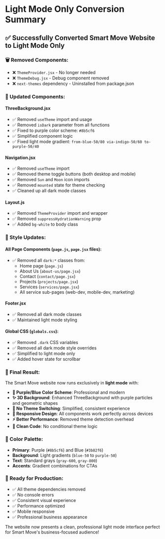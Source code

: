# Light Mode Only Conversion Summary

## ✅ **Successfully Converted Smart Move Website to Light Mode Only**

### **🗑️ Removed Components:**
- ❌ `ThemeProvider.jsx` - No longer needed
- ❌ `ThemeDebug.jsx` - Debug component removed
- ❌ `next-themes` dependency - Uninstalled from package.json

### **🔧 Updated Components:**

#### **ThreeBackground.jsx**
- ✅ Removed `useTheme` import and usage
- ✅ Removed `isDark` parameter from all functions
- ✅ Fixed to purple color scheme: `#8b5cf6`
- ✅ Simplified component logic
- ✅ Fixed light mode gradient: `from-blue-50/80 via-indigo-50/60 to-purple-50/40`

#### **Navigation.jsx**
- ✅ Removed `useTheme` import
- ✅ Removed theme toggle buttons (both desktop and mobile)
- ✅ Removed `Sun` and `Moon` icon imports
- ✅ Removed `mounted` state for theme checking
- ✅ Cleaned up all dark mode classes

#### **Layout.js**
- ✅ Removed `ThemeProvider` import and wrapper
- ✅ Removed `suppressHydrationWarning` prop
- ✅ Added `bg-white` to body class

### **🎨 Style Updates:**

#### **All Page Components** (`page.js`, `page.jsx` files):
- ✅ Removed all `dark:*` classes from:
  - Home page (`page.js`)
  - About Us (`about-us/page.jsx`)
  - Contact (`contact/page.jsx`)
  - Projects (`projects/page.jsx`)
  - Services (`services/page.jsx`)
  - All service sub-pages (web-dev, mobile-dev, marketing)

#### **Footer.jsx**
- ✅ Removed all dark mode classes
- ✅ Maintained light mode styling

#### **Global CSS** (`globals.css`):
- ✅ Removed `.dark` CSS variables
- ✅ Removed all dark mode style overrides
- ✅ Simplified to light mode only
- ✅ Added hover state for scrollbar

### **🎯 Final Result:**

The Smart Move website now runs exclusively in **light mode** with:

- **🎨 Purple/Blue Color Scheme**: Professional and modern
- **✨ 3D Background**: Enhanced ThreeBackground with purple particles and geometric shapes
- **🚫 No Theme Switching**: Simplified, consistent experience
- **📱 Responsive Design**: All components work perfectly across devices
- **⚡ Better Performance**: Removed theme detection overhead
- **🧹 Clean Code**: No conditional theme logic

### **🌈 Color Palette:**
- **Primary**: Purple (`#8b5cf6`) and Blue (`#3b82f6`)
- **Background**: Light gradients (`blue-50` to `purple-50`)
- **Text**: Standard grays (`gray-600`, `gray-800`)
- **Accents**: Gradient combinations for CTAs

### **🚀 Ready for Production:**
- ✅ All theme dependencies removed
- ✅ No console errors
- ✅ Consistent visual experience
- ✅ Performance optimized
- ✅ Mobile responsive
- ✅ Professional business appearance

The website now presents a clean, professional light mode interface perfect for Smart Move's business-focused audience!